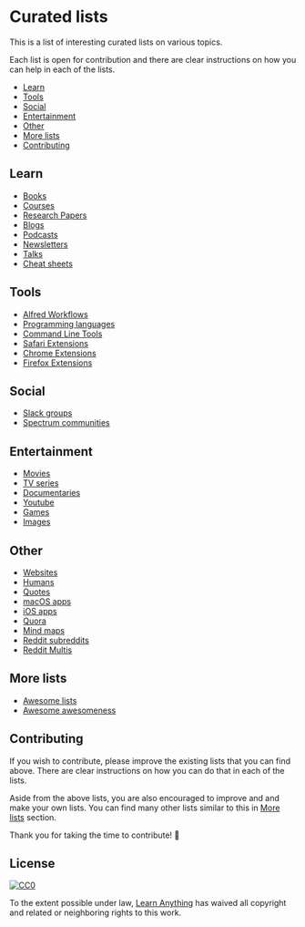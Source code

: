 # Curated lists
This is a list of interesting curated lists on various topics.

Each list is open for contribution and there are clear instructions on how you can help in each of the lists.

- [Learn](#learn)
- [Tools](#tools)
- [Social](#social)
- [Entertainment](#entertainment)
- [Other](#other)
- [More lists](#more-lists)
- [Contributing](#contributing)

## Learn
- [Books](https://github.com/learn-anything/books#interesting-books--)
- [Courses](https://github.com/learn-anything/courses#interesting-courses--)
- [Research Papers](https://github.com/learn-anything/research-papers#interesting-research-papers--)
- [Blogs](https://github.com/learn-anything/blogs#interesting-blogs--)
- [Podcasts](https://github.com/learn-anything/podcasts#interesting-podcasts--)
- [Newsletters](https://github.com/learn-anything/newsletters#interesting-newsletters--)
- [Talks](https://github.com/learn-anything/talks#interesting-talks--)
- [Cheat sheets](https://github.com/learn-anything/cheat-sheets#interesting-cheat-sheets--)

## Tools
- [Alfred Workflows](https://github.com/learn-anything/alfred-workflows#amazing-alfred-workflows--)
- [Programming languages](https://github.com/learn-anything/programming-languages#interesting-programming-languages--)
- [Command Line Tools](https://github.com/learn-anything/command-line-tools#interesting-command-line-utilities--)
- [Safari Extensions](https://github.com/learn-anything/safari-extensions#interesting-safari-extensions--)
- [Chrome Extensions](https://github.com/learn-anything/chrome-extensions#interesting-chrome-extensions--)
- [Firefox Extensions](https://github.com/learn-anything/firefox-extensions#interesting-firefox-extensions--)

## Social
- [Slack groups](https://github.com/learn-anything/slack-groups#interesting-slack-groups--)
- [Spectrum communities](https://github.com/learn-anything/spectrum#interesting-spectrum-communities--)

## Entertainment
- [Movies](https://github.com/learn-anything/movies#interesting-movies--)
- [TV series](https://github.com/learn-anything/tv-series#interesting-tv-series--)
- [Documentaries](https://github.com/learn-anything/documentaries#interesting-documentaries--)
- [Youtube](https://github.com/learn-anything/youtube#interesting-youtube-channels--)
- [Games](https://github.com/learn-anything/games#interesting-games--)
- [Images](https://github.com/learn-anything/images#interesting-image-albums--)

## Other
- [Websites](https://github.com/learn-anything/websites#interesting-websites--)
- [Humans](https://github.com/learn-anything/humans#interesting-humans--)
- [Quotes](https://github.com/learn-anything/quotes#interesting-quotes--)
- [macOS apps](https://github.com/learn-anything/macos-apps#interesting-macos-apps--)
- [iOS apps](https://github.com/learn-anything/ios-apps#interesting-ios-apps--)
- [Quora](https://github.com/learn-anything/quora#quora-communities---)
- [Mind maps](https://github.com/learn-anything/mindmaps#interesting-mind-maps--)
- [Reddit subreddits](https://github.com/learn-anything/reddit#interesting-reddit-subreddits--)
- [Reddit Multis](https://github.com/learn-anything/reddit-multi#interesting-reddit-multis--)

## More lists
- [Awesome lists](https://github.com/sindresorhus/awesome)
- [Awesome awesomeness](https://github.com/bayandin/awesome-awesomeness)

## Contributing
If you wish to contribute, please improve the existing lists that you can find above. There are clear instructions on how you can do that in each of the lists.

Aside from the above lists, you are also encouraged to improve and and make your own lists. You can find many other lists similar to this in [More lists](#more-lists) section.

Thank you for taking the time to contribute! 💜

## License
[![CC0](http://mirrors.creativecommons.org/presskit/buttons/88x31/svg/cc-zero.svg)](https://creativecommons.org/publicdomain/zero/1.0/)

To the extent possible under law, [Learn Anything](https://learn-anything.xyz) has waived all copyright and related or neighboring rights to this work.